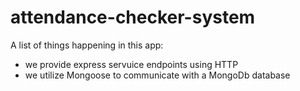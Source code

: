 # attendance-checker-system

A list of things happening in this app:

* we provide express servuice endpoints using HTTP
* we utilize Mongoose to communicate with a MongoDb database 